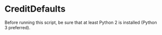 # CreditDefaults
Before running this script, be sure that at least Python 2 is installed (Python 3 preferred).

